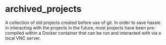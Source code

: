 # archived_projects
A collection of old projects created before use of git. In order to save hassle in interacting with the projects in the future, most projects have been pre-compiled within a Docker container that can be run and interacted with via a local VNC server.
